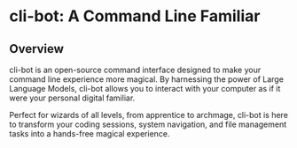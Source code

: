 # cli-bot: A Command Line Familiar

## Overview

cli-bot is an open-source command interface designed to make your command line experience more magical. By harnessing the power of Large Language Models, cli-bot allows you to interact with your computer as if it were your personal digital familiar.

Perfect for wizards of all levels, from apprentice to archmage, cli-bot is here to transform your coding sessions, system navigation, and file management tasks into a hands-free magical experience.
